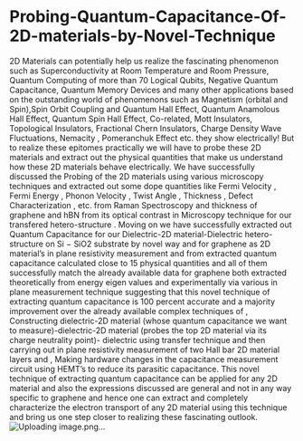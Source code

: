 # Probing-Quantum-Capacitance-Of-2D-materials-by-Novel-Technique
2D Materials can potentially help us realize the fascinating phenomenon such as Superconductivity at Room Temperature and Room Pressure, Quantum Computing of more than 70 Logical Qubits, Negative Quantum Capacitance, Quantum Memory Devices and many other applications based on the outstanding world of phenomenons such as Magnetism (orbital and Spin),Spin Orbit Coupling and Quantum Hall Effect, Quantum Anamolous Hall Effect, Quantum Spin Hall Effect, Co-related, Mott Insulators, Topological Insulators, Fractional Chern Insulators, Charge Density Wave Fluctuations, Nemacity , Pomeranchuk Effect etc. they show electrically! But to realize these epitomes practically we will have to probe these 2D materials and extract out the physical quantities that make us understand how these 2D materials behave electrically. 
We have successfully discussed the Probing of the 2D materials using various microscopy techniques and extracted out some dope quantities like Fermi Velocity , Fermi Energy , Phonon Velocity , Twist Angle , Thickness , Defect Characterization , etc. from Raman Spectroscopy and thickness of graphene and hBN from its optical contrast in Microscopy technique for our transfered hetero-structure . 
Moving on we have successfully extracted out Quantum Capacitance for our Dielectric-2D material-Dielectric hetero-structure on Si − SiO2 substrate by novel way and for graphene as 2D material’s in plane resistivity measurement and from extracted quantum capacitance calculated close to 15 physical quantities and all of them successfully match the already available data for graphene both extracted theoretically from energy eigen values and experimentally via various in plane measurement technique suggesting that this novel technique of extracting quantum capacitance is 100 percent accurate and a majority improvement over the already available complex techniques of ,
Constructing dielectric-2D material (whose quantum capacitance we want to measure)-dielectric-2D material (probes the top 2D material via its charge neutrality point)- dielectric using transfer technique and then carrying out in plane resistivity measurement of two Hall bar 2D material layers and ,
Making hardware changes in the capacitance measurement circuit using HEMT’s to reduce its parasitic capacitance.
This novel technique of extracting quantum capacitance can be applied for any 2D material and also the expressions discussed are general and not in any way specific to graphene and hence one can extract and completely characterize the electron transport of any 2D material using this technique and bring us one step closer to realizing these fascinating outlook.
![Uploading image.png…]()
